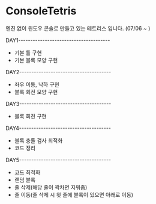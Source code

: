 # ConsoleTetris
엔진 없이 윈도우 콘솔로 만들고 있는 테트리스 입니다. (07/06 ~ )

DAY1--------------------------------------
- 기본 틀 구현
- 기본 블록 모양 구현

DAY2--------------------------------------
- 좌우 이동, 낙하 구현
- 블록 회전 모양 구현

DAY3--------------------------------------
- 블록 회전 구현

DAY4--------------------------------------
- 블록 충돌 검사 최적화
- 코드 정리

DAY5--------------------------------------
- 코드 최적화
- 랜덤 블록
- 줄 삭제(해당 줄이 꽉차면 지워줌)
- 줄 이동(줄 삭제 시 윗 줄에 블록이 있으면 아래로 이동)
